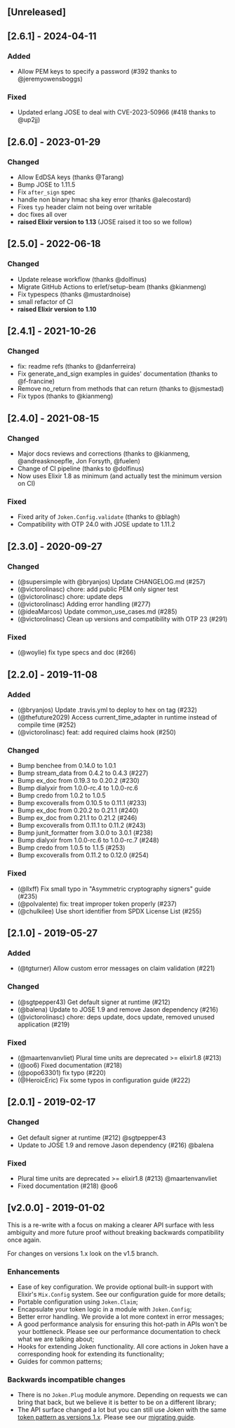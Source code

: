 ## [Unreleased]

## [2.6.1] - 2024-04-11

### Added

- Allow PEM keys to specify a password (#392 thanks to @jeremyowensboggs)

### Fixed

- Updated erlang JOSE to deal with CVE-2023-50966 (#418 thanks to @up2jj)

## [2.6.0] - 2023-01-29

### Changed

- Allow EdDSA keys (thanks @Tarang)
- Bump JOSE to 1.11.5
- Fix `after_sign` spec
- handle non binary hmac sha key error (thanks @alecostard)
- Fixes `typ` header claim not being over writable
- doc fixes all over
- **raised Elixir version to 1.13** (JOSE raised it too so we follow)

## [2.5.0] - 2022-06-18

### Changed

- Update release workflow (thanks @dolfinus)
- Migrate GitHub Actions to erlef/setup-beam (thanks @kianmeng)
- Fix typespecs (thanks @mustardnoise)
- small refactor of CI
- **raised Elixir version to 1.10**

## [2.4.1] - 2021-10-26

### Changed

- fix: readme refs (thanks to @danferreira)
- Fix generate_and_sign examples in guides' documentation (thanks to @f-francine)
- Remove no_return from methods that can return (thanks to @jsmestad)
- Fix typos (thanks to @kianmeng)

## [2.4.0] - 2021-08-15

### Changed

- Major docs reviews and corrections (thanks to @kianmeng, @andreasknoepfle, Jon Forsyth, @fuelen)
- Change of CI pipeline (thanks to @dolfinus)
- Now uses Elixir 1.8 as minimum (and actually test the minimum version on CI)

### Fixed

- Fixed arity of `Joken.Config.validate` (thanks to @blagh)
- Compatibility with OTP 24.0 with JOSE update to 1.11.2

## [2.3.0] - 2020-09-27

### Changed

- (@supersimple with @bryanjos) Update CHANGELOG.md (#257)
- (@victorolinasc) chore: add public PEM only signer test
- (@victorolinasc) chore: update deps
- (@victorolinasc) Adding error handling (#277)
- (@ideaMarcos) Update common_use_cases.md (#285)
- (@victorolinasc) Clean up versions and compatibility with OTP 23 (#291)

### Fixed

- (@woylie) fix type specs and doc (#266)

## [2.2.0] - 2019-11-08

### Added

- (@bryanjos) Update .travis.yml to deploy to hex on tag (#232)
- (@thefuture2029) Access current_time_adapter in runtime instead of compile time (#252)
- (@victorolinasc) feat: add required claims hook (#250)

### Changed

- Bump benchee from 0.14.0 to 1.0.1
- Bump stream_data from 0.4.2 to 0.4.3 (#227)
- Bump ex_doc from 0.19.3 to 0.20.2 (#230)
- Bump dialyxir from 1.0.0-rc.4 to 1.0.0-rc.6
- Bump credo from 1.0.2 to 1.0.5
- Bump excoveralls from 0.10.5 to 0.11.1 (#233)
- Bump ex_doc from 0.20.2 to 0.21.1 (#240)
- Bump ex_doc from 0.21.1 to 0.21.2 (#246)
- Bump excoveralls from 0.11.1 to 0.11.2 (#243)
- Bump junit_formatter from 3.0.0 to 3.0.1 (#238)
- Bump dialyxir from 1.0.0-rc.6 to 1.0.0-rc.7 (#248)
- Bump credo from 1.0.5 to 1.1.5 (#253)
- Bump excoveralls from 0.11.2 to 0.12.0 (#254)

### Fixed

- (@llxff) Fix small typo in "Asymmetric cryptography signers" guide (#235)
- (@polvalente) fix: treat improper token properly (#237)
- (@chulkilee) Use short identifier from SPDX License List (#255)

## [2.1.0] - 2019-05-27

### Added

- (@tgturner) Allow custom error messages on claim validation (#221)

### Changed

- (@sgtpepper43) Get default signer at runtime (#212)
- (@balena) Update to JOSE 1.9 and remove Jason dependency (#216)
- (@victorolinasc) chore: deps update, docs update, removed unused application (#219)

### Fixed

- (@maartenvanvliet) Plural time units are deprecated >= elixir1.8 (#213)
- (@oo6) Fixed documentation (#218)
- (@popo63301) fix typo (#220)
- (@HeroicEric) Fix some typos in configuration guide (#222)

## [2.0.1] - 2019-02-17

### Changed

- Get default signer at runtime (#212) @sgtpepper43
- Update to JOSE 1.9 and remove Jason dependency (#216) @balena

### Fixed

- Plural time units are deprecated >= elixir1.8 (#213) @maartenvanvliet
- Fixed documentation (#218) @oo6

## [v2.0.0] - 2019-01-02

This is a re-write with a focus on making a clearer API surface with less ambiguity and more future proof without breaking backwards compatibility once again.

For changes on versions 1.x look on the v1.5 branch.

### Enhancements

- Ease of key configuration. We provide optional built-in support with Elixir's `Mix.Config` system. See our configuration guide for more details;
- Portable configuration using `Joken.Claim`;
- Encapsulate your token logic in a module with `Joken.Config`;
- Better error handling. We provide a lot more context in error messages;
- A good performance analysis for ensuring this hot-path in APIs won't be your bottleneck. Please see our performance documentation to check what we are talking about;
- Hooks for extending Joken functionality. All core actions in Joken have a corresponding hook for extending its functionality;
- Guides for common patterns;

### Backwards incompatible changes

- There is no `Joken.Plug` module anymore. Depending on requests we can bring that back, but we believe it is better to be on a different library;
- The API surface changed a lot but you can still use Joken with the same [token pattern as versions 1.x](http://trivelop.de/2018/05/14/flow-elixir-designing-apis/). Please see our [migrating guide](https://github.com/joken-elixir/joken/blob/main/guides/migration_from_1.md).
